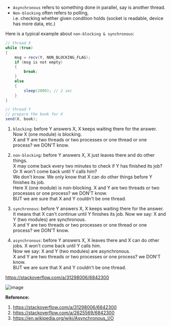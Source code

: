 - `Asynchronous` refers to something done in parallel, say is another thread.
- `Non-blocking` often refers to polling,  
i.e. checking whether given condition holds (socket is readable, device has more data, etc.)  

Here is a typical example about `non-blocking & synchronous`:  
```java
// thread X
while (true)
{
    msg = recv(Y, NON_BLOCKING_FLAG);
    if (msg is not empty)
    {
        break;
    }
    else
    {
        sleep(2000); // 2 sec
    }
}

// thread Y
// prepare the book for X
send(X, book);
```

1. `blocking`: 
before Y answers X, X keeps waiting there for the answer.  
Now X (one module) is blocking.  
X and Y are two threads or two processes or one thread or one process? we DON'T know.  

2. `non-blocking`: 
before Y answers X, X just leaves there and do other things.  
X may come back every two minutes to check if Y has finished its job? Or X won't come back until Y calls him?  
We don't know. We only know that X can do other things before Y finishes its job.  
Here X (one module) is non-blocking. X and Y are two threads or two processes or one process? we DON'T know.  
BUT we are sure that X and Y couldn't be one thread.  

3. `synchronous`: 
before Y answers X, X keeps waiting there for the answer.  
It means that X can't continue until Y finishes its job. Now we say: X and Y (two modules) are synchronous.  
X and Y are two threads or two processes or one thread or one process? we DON'T know.  

4. `asynchronous`: 
before Y answers X, X leaves there and X can do other jobs. X won't come back until Y calls him.  
Now we say: X and Y (two modules) are asynchronous.  
X and Y are two threads or two processes or one process? we DON'T know.  
BUT we are sure that X and Y couldn't be one thread.  

https://stackoverflow.com/a/31298006/6842300

![image](https://user-images.githubusercontent.com/26399543/148696110-39934a92-537d-4006-9734-28d3a245d7ef.png)  


**Reference:**  
1. https://stackoverflow.com/a/31298006/6842300
2. https://stackoverflow.com/a/2625569/6842300
3. https://en.wikipedia.org/wiki/Asynchronous_I/O

